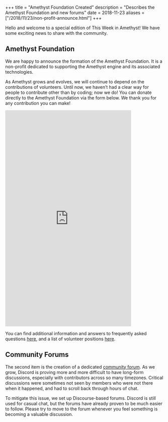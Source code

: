 +++
title = "Amethyst Foundation Created"
description = "Describes the Amethyst Foundation and new forums"
date = 2018-11-23
aliases = ["/2018/11/23/non-profit-announce.html"]
+++

Hello and welcome to a special edition of This Week in Amethyst! We have some exciting news to share with the community.

## Amethyst Foundation

We are happy to announce the formation of the Amethyst Foundation. It is a non-profit dedicated to supporting the Amethyst engine and its associated technologies.

As Amethyst grows and evolves, we will continue to depend on the contributions of volunteers. Until now, we haven’t had a clear way for people to contribute other than by coding; now we do! You can donate directly to the Amethyst Foundation via the form below. We thank you for any contribution you can make!

<script src="https://donorbox.org/widget.js" paypalExpress="true"></script><iframe src="https://donorbox.org/embed/amethyst-founding?amount=10" height="685px" width="100%" style="max-width:400px; min-width:310px; max-height:none!important" seamless="seamless" name="donorbox" frameborder="0" scrolling="no" allowpaymentrequest></iframe>

You can find additional information and answers to frequently asked questions [here](https://community.amethyst-engine.org/t/amethyst-foundation-faq/), and a list of volunteer positions [here](https://community.amethyst-engine.org/c/help-wanted).

## Community Forums
The second item is the creation of a dedicated [community forum](https://community.amethyst-engine.org). As we grow, Discord is proving more and more difficult to have long-form discussions, especially with contributors across so many timezones. Critical discussions were sometimes not seen by members who were not there when it happened, and had to scroll back through hours of chat.

To mitigate this issue, we set up Discourse-based forums. Discord is still used for casual chat, but the forums have already proven to be much easier to follow. Please try to move to the forum whenever you feel something is becoming a valuable discussion.

